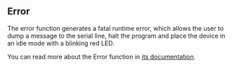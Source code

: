 ## Error

The error function generates a fatal runtime error, which allows the user to dump a message to the serial line, halt the program and place the device in an idle mode with a blinking red LED.

You can read more about the Error function in <a href="https://github.com/ARMmbed/mbed-os/blob/master/platform/mbed_error.h" target="_blank">its documentation</a>.
